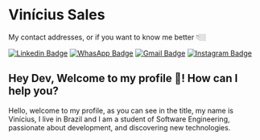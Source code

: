 # Vinícius Sales

My contact addresses, or if you want to know me better 👇🏼

[![Linkedin Badge](https://img.shields.io/badge/-LinkedIn%20-4040ff?style=flat-square&logo=Linkedin&logoColor=white&link=https://www.linkedin.com/in/vinícius-sales-502ba5207/)](https://www.linkedin.com/in/vinícius-sales-502ba5207/) [ ![WhasApp Badge](https://img.shields.io/badge/-WhatsApp-41a900?style=flat-square&logo=Whatsapp&logoColor=white&link=https://api.whatsapp.com/send?phone=5588988595701&text=Ol%C3%A1%20Vin%C3%ADcius!%20%3AD)](https://api.whatsapp.com/send?phone=5588988595701&text=Ol%C3%A1%20Vin%C3%ADcius!%20%3AD) [ ![Gmail Badge](https://img.shields.io/badge/-viniciussales.dev@gmail.com-FF0000?style=flat-square&logo=Gmail&logoColor=white&link=mailto:viniciussales.dev@gmail.com)](mailto:viniciussales.dev@gmail.com) [ ![Instagram Badge](https://img.shields.io/badge/-Instagram-d300c6?style=flat-square&logo=Instagram&logoColor=white&link=https://www.instagram.com/niciuoss/)](https://www.instagram.com/niciuoss/)


## Hey Dev, Welcome to my profile 👋! How can I help you?

Hello, welcome to my profile, as you can see in the title, my name is Vinícius, I live in Brazil and I am a student of Software Engineering, passionate about development, and discovering new technologies.
<!--
**niciuoss/niciuoss** is a ✨ _special_ ✨ repository because its `README.md` (this file) appears on your GitHub profile.

Here are some ideas to get you started:

- 🔭 I’m currently working on ...
- 🌱 I’m currently learning ...
- 👯 I’m looking to collaborate on ...
- 🤔 I’m looking for help with ...
- 💬 Ask me about ...
- 📫 How to reach me: ...
- 😄 Pronouns: ...
- ⚡ Fun fact: ...
-->
